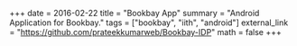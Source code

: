 +++
date = 2016-02-22
title = "Bookbay App"
summary = "Android Application for Bookbay."
tags = ["bookbay", "iith", "android"]
external_link = "https://github.com/prateekkumarweb/Bookbay-IDP"
math = false
+++

